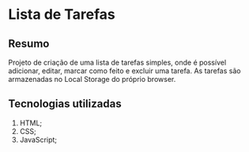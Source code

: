 # Lista de Tarefas

## Resumo
Projeto de criação de uma lista de tarefas simples, onde é possível adicionar, editar, marcar como feito e excluir uma tarefa. As tarefas são armazenadas no Local Storage do próprio browser.

## Tecnologias utilizadas
1. HTML;
2. CSS;
3. JavaScript;